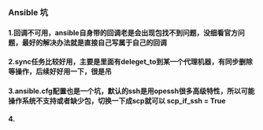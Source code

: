 ### Ansible 坑
#### 1.回调不可用，ansible自身带的回调老是会出现包找不到问题，没细看官方问题，最好的解决办法就是直接自己写属于自己的回调
#### 2.sync任务比较好用，主要是里面有deleget_to到某一个代理机器，有同步删除等操作，后续好好用一下，很是吊
#### 3.ansible.cfg配置也是一个坑，默认的ssh是用opessh很多高级特性，所以可能操作系统不支持或者缺少包，切换一下成scp就可以 scp_if_ssh = True
#### 4.
